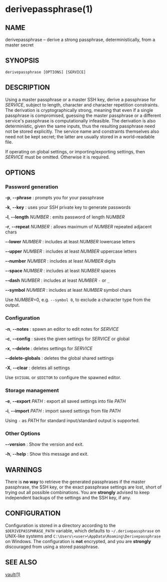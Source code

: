 # derivepassphrase(1)

## NAME

derivepassphrase – derive a strong passphrase, deterministically, from
a master secret

## SYNOPSIS

````
derivepassphrase [OPTIONS] [SERVICE]
````

## DESCRIPTION

Using a master passphrase or a master SSH key, derive a passphrase for
<i>SERVICE</i>, subject to length, character and character repetition
constraints.  The derivation is cryptographically strong, meaning that even
if a single passphrase is compromised, guessing the master passphrase or
a different service's passphrase is computationally infeasible.  The
derivation is also deterministic, given the same inputs, thus the resulting
passphrase need not be stored explicitly. The service name and constraints
themselves also need not be kept secret; the latter are usually stored in
a world-readable file.

If operating on global settings, or importing/exporting settings, then
<i>SERVICE</i> must be omitted.  Otherwise it is required.

## OPTIONS

### Password generation

<b>-p</b>, <b>-</b><b>-phrase</b>
:   prompts you for your passphrase

<b>-k</b>, <b>-</b><b>-key</b>
:   uses your SSH private key to generate passwords

<b>-l</b>, <b>-</b><b>-length</b> <var>NUMBER</var>
:   emits password of length <var>NUMBER</var>

<b>-r</b>, <b>-</b><b>-repeat</b> <var>NUMBER</var>
:   allows maximum of <var>NUMBER</var> repeated adjacent chars

<b>-</b><b>-lower</b> <var>NUMBER</var>
:   includes at least <var>NUMBER</var> lowercase letters

<b>-</b><b>-upper</b> <var>NUMBER</var>
:   includes at least <var>NUMBER</var> uppercase letters

<b>-</b><b>-number</b> <var>NUMBER</var>
:   includes at least <var>NUMBER</var> digits

<b>-</b><b>-space</b> <var>NUMBER</var>
:   includes at least <var>NUMBER</var> spaces

<b>-</b><b>-dash</b> <var>NUMBER</var>
:   includes at least <var>NUMBER</var> `-` or `_`

<b>-</b><b>-symbol</b> <var>NUMBER</var>
:   includes at least <var>NUMBER</var> symbol chars

Use <var>NUMBER</var>=0, e.g. `--symbol 0`, to exclude a character type from
the output.

### Configuration

<b>-n</b>, <b>-</b><b>-notes</b>
:   spawn an editor to edit notes for <var>SERVICE</var>

<b>-c</b>, <b>-</b><b>-config</b>
:   saves the given settings for <var>SERVICE</var> or global

<b>-x</b>, <b>-</b><b>-delete</b>
:   deletes settings for <var>SERVICE</var>

<b>-</b><b>-delete-globals</b>
:   deletes the global shared settings

<b>-X</b>, <b>-</b><b>-clear</b>
:   deletes all settings

Use `$VISUAL` or `$EDITOR` to configure the spawned editor.

### Storage management

<b>-e</b>, <b>-</b><b>-export</b> <var>PATH</var>
:   export all saved settings into file <var>PATH</var>

<b>-i</b>, <b>-</b><b>-import</b> <var>PATH</var>
:   import saved settings from file <var>PATH</var>

Using `-` as <var>PATH</var> for standard input/standard output is supported.

### Other Options

<b>--version</b>
:   Show the version and exit.

<b>-h</b>, <b>-</b><b>-help</b>
:   Show this message and exit.

## WARNINGS

There is **no way** to retrieve the generated passphrases if the master
passphrase, the SSH key, or the exact passphrase settings are lost,
short of trying out all possible combinations.  You are **strongly**
advised to keep independent backups of the settings and the SSH key, if
any.

## CONFIGURATION

Configuration is stored in a directory according to the
`$DERIVEPASSPHRASE_PATH` variable, which defaults to `~/.derivepassphrase` on
UNIX-like systems and `C:\Users\<user>\AppData\Roaming\Derivepassphrase` on
Windows. The configuration is **not** encrypted, and you are **strongly**
discouraged from using a stored passphrase.

## SEE ALSO

[vault(1)](https://github.com/jcoglan/vault)
